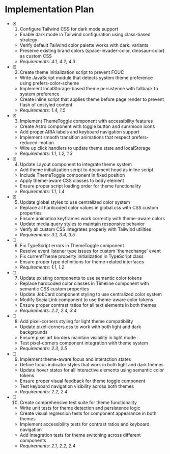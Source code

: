 # Implementation Plan

- [x] 1. Configure Tailwind CSS for dark mode support
  - Enable dark mode in Tailwind configuration using class-based strategy
  - Verify default Tailwind color palette works with dark: variants
  - Preserve existing brand colors (space-invader-color, dinosaur-color) as custom CSS
  - _Requirements: 4.1, 4.2, 4.3_

- [x] 2. Create theme initialization script to prevent FOUC
  - Write JavaScript module that detects system theme preference using prefers-color-scheme
  - Implement localStorage-based theme persistence with fallback to system preference
  - Create inline script that applies theme before page render to prevent flash of unstyled content
  - _Requirements: 1.4, 1.5_

- [x] 3. Implement ThemeToggle component with accessibility features
  - Create Astro component with toggle button and sun/moon icons
  - Add proper ARIA labels and keyboard navigation support
  - Implement smooth transition animations that respect prefers-reduced-motion
  - Wire up click handlers to update theme state and localStorage
  - _Requirements: 1.1, 1.2, 1.3_

- [x] 4. Update Layout component to integrate theme system
  - Add theme initialization script to document head as inline script
  - Include ThemeToggle component in fixed position
  - Apply theme-aware CSS classes to body element
  - Ensure proper script loading order for theme functionality
  - _Requirements: 1.1, 1.4_

- [x] 5. Update global styles to use centralized color system
  - Replace all hardcoded color values in global.css with CSS custom properties
  - Ensure animation keyframes work correctly with theme-aware colors
  - Update media query styles to maintain responsive behavior
  - Verify all custom CSS integrates properly with Tailwind utilities
  - _Requirements: 3.1, 3.4, 3.5_

- [ ] 6. Fix TypeScript errors in ThemeToggle component
  - Resolve event listener type issues for custom 'themechange' event
  - Fix currentTheme property initialization in TypeScript class
  - Ensure proper type definitions for theme-related interfaces
  - _Requirements: 1.1, 1.2_

- [ ] 7. Update existing components to use semantic color tokens
  - Replace hardcoded color classes in Timeline component with semantic CSS custom properties
  - Update JobCard component styling to use centralized color system
  - Modify SocialLink component to use theme-aware color tokens
  - Ensure proper contrast ratios for all text elements in both themes
  - _Requirements: 2.2, 2.4, 3.4_

- [ ] 8. Add pixel-corners styling for light theme compatibility
  - Update pixel-corners.css to work with both light and dark backgrounds
  - Ensure pixel art borders maintain visibility in light mode
  - Test pixel-corners component integration with theme system
  - _Requirements: 2.3, 2.5_

- [ ] 9. Implement theme-aware focus and interaction states
  - Define focus indicator styles that work in both light and dark themes
  - Update hover states for all interactive elements using semantic color tokens
  - Ensure proper visual feedback for theme toggle component
  - Test keyboard navigation visibility across both themes
  - _Requirements: 2.2, 2.4_

- [ ] 10. Create comprehensive test suite for theme functionality
  - Write unit tests for theme detection and persistence logic
  - Create visual regression tests for component appearance in both themes
  - Implement accessibility tests for contrast ratios and keyboard navigation
  - Add integration tests for theme switching across different components
  - _Requirements: 2.1, 2.2, 2.4_